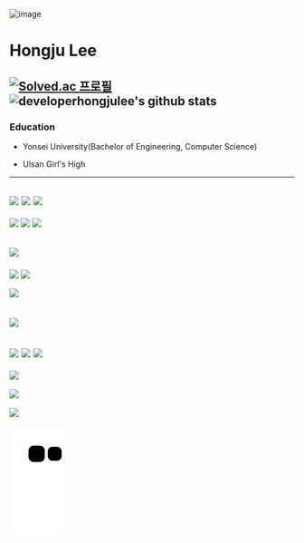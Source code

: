 ![image](https://github.com/developerhongjulee/developerhongjulee/assets/70627908/ead2d031-cb36-4d50-9bb4-dbc8e65b05e9)


# Hongju Lee

[![Solved.ac 프로필](http://mazassumnida.wtf/api/generate_badge?boj=wx776654)](https://solved.ac/wx776654)
![developerhongjulee's github stats](https://github-readme-stats.vercel.app/api?username=developerhongjulee&show_icons=true&theme=tokyonight)
---
### Education

* Yonsei University(Bachelor of Engineering, Computer Science)

* Ulsan Girl's High
---
![](https://img.shields.io/badge/JAVA-007396?style=for-the-badge&logo=java&logoColor=white)
![](https://img.shields.io/badge/Python-3776AB?style=for-the-badge&logo=Python&logoColor=white)
![](https://img.shields.io/badge/C++-00599C?style=for-the-badge&logo=C++&logoColor=white)
---
![](https://img.shields.io/badge/Spring-6DB33F?style=for-the-badge&logo=Spring&logoColor=white)
![](https://img.shields.io/badge/SpringBoot-6DB33F?style=for-the-badge&logo=SpringBoot&logoColor=white)
![](https://img.shields.io/badge/SpringSecurity-6DB33F?style=for-the-badge&logo=SpringSecurity&logoColor=white)

![](https://img.shields.io/badge/FastAPI-009688?style=for-the-badge&logo=FastAPI&logoColor=white)
---
![](https://img.shields.io/badge/mysql-4479A1?style=for-the-badge&logo=mysql&logoColor=white)
![](https://img.shields.io/badge/mariaDB-003545?style=for-the-badge&logo=mariaDB&logoColor=white)

![](https://img.shields.io/badge/Redis-DC382D?style=for-the-badge&logo=Redis&logoColor=white)

![](https://img.shields.io/badge/MongoDB-47A248?style=for-the-badge&logo=MongoDB&logoColor=white)
---
![](https://img.shields.io/badge/AmazonAWS-232F3E?style=for-the-badge&logo=AwsLambda&logoColor=white)
![](https://img.shields.io/badge/AwsLambda-FF9900?style=for-the-badge&logo=AwsLambda&logoColor=white)
![](https://img.shields.io/badge/AmazonS3-569A31?style=for-the-badge&logo=AmazonS3&logoColor=white)
---
![](https://img.shields.io/badge/Docker-2496ED?style=for-the-badge&logo=Docker&logoColor=white)

![](https://img.shields.io/badge/NGINX-009639?style=for-the-badge&logo=NGINX&logoColor=white)

![](https://img.shields.io/badge/Jenkins-D24939?style=for-the-badge&logo=Jenkins&logoColor=white)

![snake gif](https://github.com/developerhongjulee/developerhongjulee/blob/output/github-contribution-grid-snake.svg)
